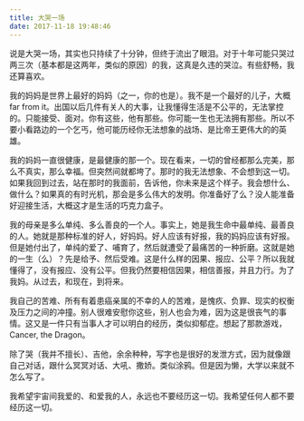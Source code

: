 ```yaml
---
title: 大哭一场
date: 2017-11-18 19:48:46
---
```


说是大哭一场，其实也只持续了十分钟，但终于流出了眼泪。对于十年可能只哭过两三次（基本都是这两年，类似的原因）的我，这真是久违的哭泣。有些舒畅，我还算喜欢。

我的妈妈是世界上最好的妈妈（之一，你的也是）。我不是一个最好的儿子，大概far from it。出国以后几件有关人的大事，让我懂得生活是不公平的，无法掌控的。只能接受、面对。你有这些，他有那些。你可能一生也无法拥有那些。所以不要小看路边的一个乞丐，他可能历经你无法想象的战场、是比帝王更伟大的的英雄。

我的妈妈一直很健康，是最健康的那一个。现在看来，一切的曾经都那么完美，那么不真实，那么幸福。但突然间就都垮了。那时的我无法想象、不会想到这一切。如果我回到过去，站在那时的我面前，告诉他，你未来是这个样子。我会想什么、做什么？如果真的有时光机，那会是多么伟大的发明。你准备好了么？没人能准备好迎接生活，大概这才是生活的巧克力盒子。

我的母亲是多么单纯、多么善良的一个人。事实上，她是我生命中最单纯、最善良的人。她就是那种标准的好人，好妈妈。好人应该有好报，我的妈妈应该有好报。但是她付出了，单纯的爱了、哺育了，然后就遭受了最痛苦的一种折磨。这就是她的一生（么）？先是给予、然后受难。这是什么样的因果、报应、公平？所以我就懂得了，没有报应、没有公平。但我仍然要相信因果，相信善报，并且力行。为了我妈。从过去，和现在，到将来。

我自己的苦难、所有有着患癌亲属的不幸的人的苦难，是愧疚、负罪、现实的权衡及压力之间的冲撞。别人很难安慰你这些，别人也会为难，因为这是很丧气的事情。这又是一件只有当事人才可以明白的经历，类似抑郁症。想起了那款游戏，Cancer, the Dragon。

除了哭（我并不擅长）、吉他，余余种种，写字也是很好的发泄方式，因为就像跟自己对话，跟什么冥冥对话、大吼、撒娇。类似涂鸦。但是因为懒，大学以来就不怎么写了。

我希望宇宙间我爱的、和爱我的人，永远也不要经历这一切。我希望任何人都不要经历这一切。